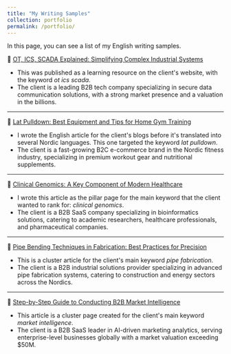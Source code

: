 ```yaml
---
title: "My Writing Samples"
collection: portfolio
permalink: /portfolio/
---
```


In this page, you can see a list of my English writing samples.

📌 [OT, ICS, SCADA Explained: Simplifying Complex Industrial Systems](/my-web/files/b2b-tech) 

- This was published as a learning resource on the client's website, with the keyword *ot ics scada*.  
- The client is a leading B2B tech company specializing in secure data communication solutions, with a strong market presence and a valuation in the billions. 

---
📌 [Lat Pulldown: Best Equipment and Tips for Home Gym Training](/my-web/files/e-commerce) 
 
- I wrote the English article for the client's blogs before it's translated into several Nordic languages. This one targeted the keyword *lat pulldown*.  
- The client is a fast-growing B2C e-commerce brand in the Nordic fitness industry, specializing in premium workout gear and nutritional supplements. 

---
📌 [Clinical Genomics: A Key Component of Modern Healthcare](/my-web/files/healthtech) 

- I wrote this article as the pillar page for the main keyword that the client wanted to rank for: *clinical genomics*. 
- The client is a B2B SaaS company specializing in bioinformatics solutions, catering to academic researchers, healthcare professionals, and pharmaceutical companies. 

---
📌 [Pipe Bending Techniques in Fabrication: Best Practices for Precision](/my-web/files/industrial-saas) 

- This is a cluster article for the client's main keyword *pipe fabrication*.
- The client is a B2B industrial solutions provider specializing in advanced pipe fabrication systems, catering to construction and energy sectors across the Nordics. 

---
📌 [Step-by-Step Guide to Conducting B2B Market Intelligence](/my-web/files/marketing-saas) 

- This article is a cluster page created for the client's main keyword *market intelligence*. 
- The client is a B2B SaaS leader in AI-driven marketing analytics, serving enterprise-level businesses globally with a market valuation exceeding $50M. 
